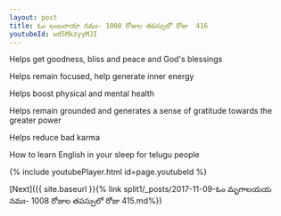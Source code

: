```yaml
---
layout: post
title: ఓం లంబనాయా నమః- 1008 రోజుల తపస్సులో రోజు  416
youtubeId: wd5MkzyyMJI
---
```

 
 
Helps get goodness, bliss and peace and God's blessings
 
Helps remain focused, help generate inner energy 
 
Helps boost physical and mental health 
 
Helps remain grounded and generates a sense of gratitude towards the greater power 
 
Helps reduce bad karma
 
How to learn English in your sleep for telugu people
 
 
 
 


{% include youtubePlayer.html id=page.youtubeId %}
 
[Next]({{ site.baseurl }}{% link split1/_posts/2017-11-09-ఓం మృగాలయయ నమః- 1008 రోజుల తపస్సులో రోజు  415.md%})
 
